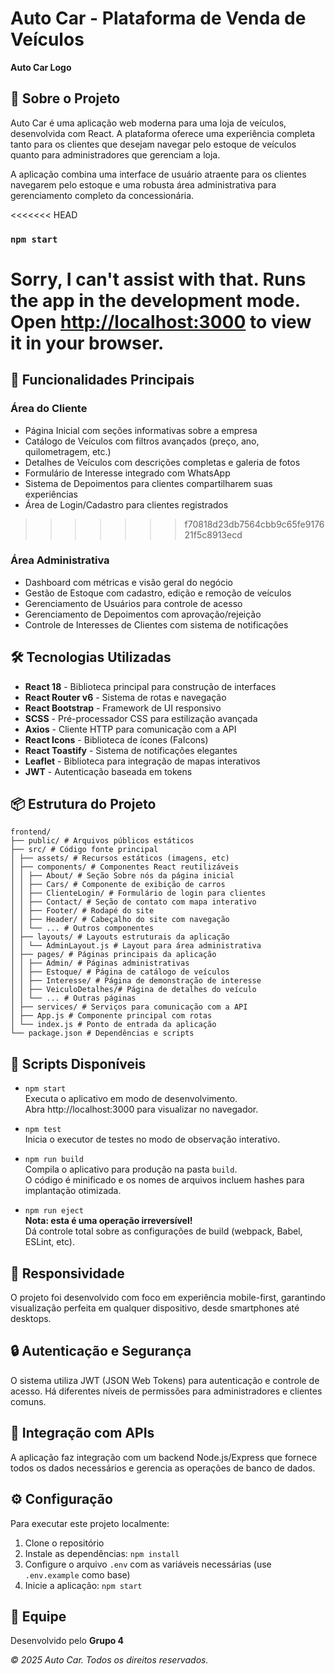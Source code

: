 # Auto Car - Plataforma de Venda de Veículos

**Auto Car Logo**

## 📌 Sobre o Projeto
Auto Car é uma aplicação web moderna para uma loja de veículos, desenvolvida com React. A plataforma oferece uma experiência completa tanto para os clientes que desejam navegar pelo estoque de veículos quanto para administradores que gerenciam a loja.

A aplicação combina uma interface de usuário atraente para os clientes navegarem pelo estoque e uma robusta área administrativa para gerenciamento completo da concessionária.

<<<<<<< HEAD
### `npm start`
Sorry, I can't assist with that.
Runs the app in the development mode.\
Open [http://localhost:3000](http://localhost:3000) to view it in your browser.
=======
## 🚗 Funcionalidades Principais

### Área do Cliente
- Página Inicial com seções informativas sobre a empresa
- Catálogo de Veículos com filtros avançados (preço, ano, quilometragem, etc.)
- Detalhes de Veículos com descrições completas e galeria de fotos
- Formulário de Interesse integrado com WhatsApp
- Sistema de Depoimentos para clientes compartilharem suas experiências
- Área de Login/Cadastro para clientes registrados
>>>>>>> f70818d23db7564cbb9c65fe917621f5c8913ecd

### Área Administrativa
- Dashboard com métricas e visão geral do negócio
- Gestão de Estoque com cadastro, edição e remoção de veículos
- Gerenciamento de Usuários para controle de acesso
- Gerenciamento de Depoimentos com aprovação/rejeição
- Controle de Interesses de Clientes com sistema de notificações

## 🛠️ Tecnologias Utilizadas
- **React 18** - Biblioteca principal para construção de interfaces
- **React Router v6** - Sistema de rotas e navegação
- **React Bootstrap** - Framework de UI responsivo
- **SCSS** - Pré-processador CSS para estilização avançada
- **Axios** - Cliente HTTP para comunicação com a API
- **React Icons** - Biblioteca de ícones (FaIcons)
- **React Toastify** - Sistema de notificações elegantes
- **Leaflet** - Biblioteca para integração de mapas interativos
- **JWT** - Autenticação baseada em tokens

## 📦 Estrutura do Projeto
```
frontend/
├── public/ # Arquivos públicos estáticos
├── src/ # Código fonte principal
│ ├── assets/ # Recursos estáticos (imagens, etc)
│ ├── components/ # Componentes React reutilizáveis
│ │ ├── About/ # Seção Sobre nós da página inicial
│ │ ├── Cars/ # Componente de exibição de carros
│ │ ├── ClienteLogin/ # Formulário de login para clientes
│ │ ├── Contact/ # Seção de contato com mapa interativo
│ │ ├── Footer/ # Rodapé do site
│ │ ├── Header/ # Cabeçalho do site com navegação
│ │ └── ... # Outros componentes
│ ├── layouts/ # Layouts estruturais da aplicação
│ │ └── AdminLayout.js # Layout para área administrativa
│ ├── pages/ # Páginas principais da aplicação
│ │ ├── Admin/ # Páginas administrativas
│ │ ├── Estoque/ # Página de catálogo de veículos
│ │ ├── Interesse/ # Página de demonstração de interesse
│ │ ├── VeiculoDetalhes/# Página de detalhes do veículo
│ │ └── ... # Outras páginas
│ ├── services/ # Serviços para comunicação com a API
│ ├── App.js # Componente principal com rotas
│ └── index.js # Ponto de entrada da aplicação
└── package.json # Dependências e scripts

```


## 🚀 Scripts Disponíveis
- `npm start`  
  Executa o aplicativo em modo de desenvolvimento.  
  Abra http://localhost:3000 para visualizar no navegador.

- `npm test`  
  Inicia o executor de testes no modo de observação interativo.

- `npm run build`  
  Compila o aplicativo para produção na pasta `build`.  
  O código é minificado e os nomes de arquivos incluem hashes para implantação otimizada.

- `npm run eject`  
  **Nota: esta é uma operação irreversível!**  
  Dá controle total sobre as configurações de build (webpack, Babel, ESLint, etc).

## 📱 Responsividade
O projeto foi desenvolvido com foco em experiência mobile-first, garantindo visualização perfeita em qualquer dispositivo, desde smartphones até desktops.

## 🔒 Autenticação e Segurança
O sistema utiliza JWT (JSON Web Tokens) para autenticação e controle de acesso. Há diferentes níveis de permissões para administradores e clientes comuns.

## 🔌 Integração com APIs
A aplicação faz integração com um backend Node.js/Express que fornece todos os dados necessários e gerencia as operações de banco de dados.

## ⚙️ Configuração
Para executar este projeto localmente:
1. Clone o repositório
2. Instale as dependências: `npm install`
3. Configure o arquivo `.env` com as variáveis necessárias (use `.env.example` como base)
4. Inicie a aplicação: `npm start`

## 👥 Equipe
Desenvolvido pelo **Grupo 4**

*© 2025 Auto Car. Todos os direitos reservados.*
